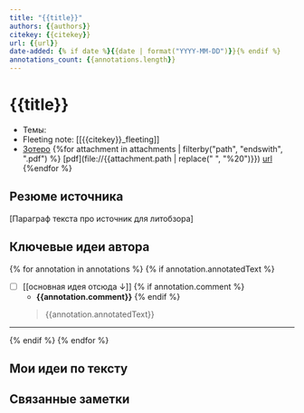 ```yaml
---
title: "{{title}}"
authors: {{authors}}
citekey: {{citekey}}
url: {{url}}
date-added: {% if date %}{{date | format("YYYY-MM-DD")}}{% endif %}
annotations_count: {{annotations.length}}
---
```

# {{title}}
- Темы:
- Fleeting note: [[{{citekey}}_fleeting]]
- [Зотеро]({{desktopURI}}) {%for attachment in attachments | filterby("path", "endswith", ".pdf") %} [pdf](file://{{attachment.path | replace(" ", "%20")}}) [url]({{url}})
{%endfor %}
## Резюме источника
[Параграф текста про источник для литобзора]
## Ключевые идеи автора 
{% for annotation in annotations %}
{% if annotation.annotatedText %}
- [ ] [[основная идея отсюда ↓]]
	{% if annotation.comment %}
	- **{{annotation.comment}}**
	{% endif %}
	> {{annotation.annotatedText}}
---
{% endif %}
{% endfor %}

## Мои идеи по тексту

## Связанные заметки